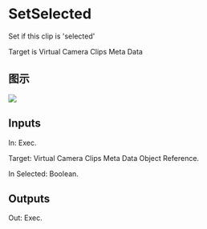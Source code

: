 # SetSelected

Set if this clip is 'selected'

Target is Virtual Camera Clips Meta Data

## 图示

![]($-20221218-18174008.png)

## Inputs

In: Exec.

Target: Virtual Camera Clips Meta Data Object Reference.

In Selected: Boolean.  

## Outputs

Out: Exec.

